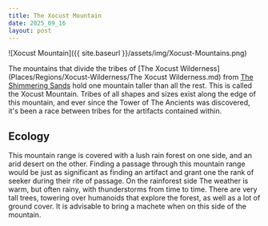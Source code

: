 ```yaml
---
title: The Xocust Mountain
date: 2025_09_16
layout: post
---
```

![Xocust Mountain]({{ site.baseurl }}/assets/img/Xocust-Mountains.png)

The mountains that divide the tribes of [The Xocust Wilderness](Places/Regions/Xocust-Wilderness/The Xocust Wilderness.md) from [The Shimmering Sands](2025-09-16-The_Shimmering_Sands.md) hold one mountain taller than all the rest. This is called the Xocust Mountain. Tribes of all shapes and sizes exist along the edge of this mountain, and ever since the Tower of The Ancients was discovered, it's been a race between tribes for the artifacts contained within.

## Ecology

This mountain range is covered with a lush rain forest on one side, and an arid desert on the other. Finding a passage through this mountain range would be just as significant as finding an artifact and grant one the rank of seeker during their rite of passage. On the rainforest side The weather is warm, but often rainy, with thunderstorms from time to time. There are very tall trees, towering over humanoids that explore the forest, as well as a lot of ground cover. It is advisable to bring a machete when on this side of the mountain.